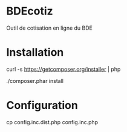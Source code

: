 BDEcotiz
========

Outil de cotisation en ligne du BDE

Installation
============

curl -s https://getcomposer.org/installer | php

./composer.phar install

Configuration
=============

cp config.inc.dist.php config.inc.php


